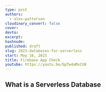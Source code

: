 ```yaml
---
type: post
authors:
  - alex-patterson
cloudinary_convert: false
cover:
devto:
excerpt:
hashnode:
published: draft
slug: 2023-databases-for-serverless
start: May 16, 2023
title: Firebase App Check
youtube: https://youtu.be/bpTw4aMxCU8
---
```


## What is a Serverless Database
